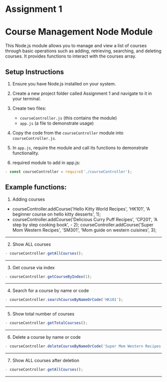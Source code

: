 # Assignment 1
# Course Management Node Module
This Node.js module allows you to manage and view a list of courses through basic operations such as adding, retrieving, searching, and deleting courses. It provides functions to interact with the courses array.

## Setup Instructions
1. Ensure you have Node.js installed on your system.
2. Create a new project folder called Assignment 1 and navigate to it in your terminal.
3. Create two files:
   - `courseController.js` (this contains the module)
   - `app.js` (a file to demonstrate usage)
4. Copy the code from the `courseController` module into `courseController.js`.
5. In `app.js`, require the module and call its functions to demonstrate functionality.

6. required module to add in app.js:
```js
- const courseController = require('./courseController');
```

## Example functions:
1. Adding courses
- courseController.addCourse('Hello Kitty World Recipes', 'HK101', 'A beginner course on hello kitty desserts', 1);
- courseController.addCourse('Delicious Curry Puff Recipes', 'CP201', 'A step by step cooking book', - 2);
courseController.addCourse('Super Mom Western Recipes', 'SM301', 'Mom guide on western cuisines', 3);
-----------------------------------------------------------------------
2. Show ALL courses
```js
- courseController.getAllCourses();
```
-----------------------------------------------------------------------
3. Get course via index
```js
- courseController.getCourseByIndex(1);
```
-----------------------------------------------------------------------
4. Search for a course by name or code
```js
- courseController.searchCourseByNameOrCode('HK101');
```
-----------------------------------------------------------------------
5. Show total number of courses
```js
- courseController.getTotalCourses();
```
-----------------------------------------------------------------------
6. Delete a course by name or code
```js
- courseController.deleteCourseByNameOrCode('Super Mom Western Recipes');
```
-----------------------------------------------------------------------
7. Show ALL courses after deletion
```js
- courseController.getAllCourses();
```
-----------------------------------------------------------------------
